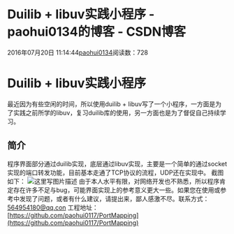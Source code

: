 
# Duilib + libuv实践小程序 - paohui0134的博客 - CSDN博客


2016年07月20日 11:14:44[paohui0134](https://me.csdn.net/paohui0134)阅读数：728


# Duilib + libuv实践小程序
最近因为有些空闲的时间，所以使用duilib + libuv写了一个小程序，一方面是为了实践之前所学的libuv，复习duilib库的使用，另一方面也是为了督促自己持续学习。
## 简介
程序界面部分通过duilib实现，底层通过libuv实现，主要是一个简单的通过socket实现的端口转发功能，目前基本走通了TCP协议的流程，UDP还在实现中。
截图如下：
![这里写图片描述](https://img-blog.csdn.net/20160720111018742)
由于本人水平有限，对网络开发也不熟悉，所以程序肯定存在许多不足与bug，可能界面实现上的参考意义更大一些。如果您在使用或参考中发现了问题，或者有什么建议，请提出来，鄙人感激不尽。联系方式：
564954180@qq.con
工程地址：
[https://github.com/paohui0117/PortMapping](https://github.com/paohui0117/PortMapping)

